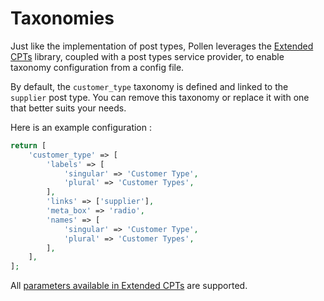 # Taxonomies

Just like the implementation of post types, Pollen leverages the [Extended CPTs](https://github.com/johnbillion/extended-cpts) library, coupled with a post types service provider, to enable taxonomy configuration from a config file.

By default, the `customer_type` taxonomy is defined and linked to the `supplier` post type. You can remove this taxonomy or replace it with one that better suits your needs.

Here is an example configuration :

```php
return [
    'customer_type' => [
        'labels' => [
            'singular' => 'Customer Type',
            'plural' => 'Customer Types',
        ],
        'links' => ['supplier'],
        'meta_box' => 'radio',
        'names' => [
            'singular' => 'Customer Type',
            'plural' => 'Customer Types',
        ],
    ],
];
```

All [parameters available in Extended CPTs](https://github.com/johnbillion/extended-cpts/wiki/Registering-taxonomies) are supported.
